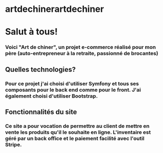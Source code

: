 # artdechinerartdechiner
# Salut à tous!
### Voici "Art de chiner", un projet e-commerce réalisé pour mon père (auto-entrepreneur à la retraite, passionné de brocantes)
## Quelles technologies?
### Pour ce projet j'ai choisi d'utiliser Symfony et tous ses composants pour le back end comme pour le front. J'ai également choisi d'utiliser Bootstrap.
## Fonctionnalités du site
### Ce site a pour vocation de permettre au client de mettre en vente les produits qu'il le souhaite en ligne. L'inventaire est géré par un back office et le paiement facilité avec l'outil Stripe.
